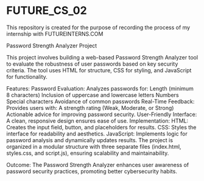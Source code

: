 # FUTURE_CS_02
This repository is created for the purpose of recording the process of my internship with FUTUREINTERNS.COM

Password Strength Analyzer Project

This project involves building a web-based Password Strength Analyzer tool to evaluate the robustness of user passwords based on key security criteria. The tool uses HTML for structure, CSS for styling, and JavaScript for functionality.

Features:
Password Evaluation: Analyzes passwords for:
Length (minimum 8 characters)
Inclusion of uppercase and lowercase letters
Numbers
Special characters
Avoidance of common passwords
Real-Time Feedback: Provides users with:
A strength rating (Weak, Moderate, or Strong)
Actionable advice for improving password security.
User-Friendly Interface: A clean, responsive design ensures ease of use.
Implementation:
HTML: Creates the input field, button, and placeholders for results.
CSS: Styles the interface for readability and aesthetics.
JavaScript: Implements logic for password analysis and dynamically updates results.
The project is organized in a modular structure with three separate files (index.html, styles.css, and script.js), ensuring scalability and maintainability.

Outcome:
The Password Strength Analyzer enhances user awareness of password security practices, promoting better cybersecurity habits.
